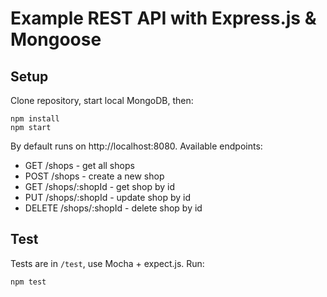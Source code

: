 # Example REST API with Express.js & Mongoose

## Setup

Clone repository, start local MongoDB, then:

	npm install
	npm start

By default runs on http://localhost:8080.
Available endpoints:

* GET /shops - get all shops
* POST /shops - create a new shop
* GET /shops/:shopId - get shop by id
* PUT /shops/:shopId - update shop by id
* DELETE /shops/:shopId - delete shop by id

## Test

Tests are in `/test`, use Mocha + expect.js. Run:

	npm test
